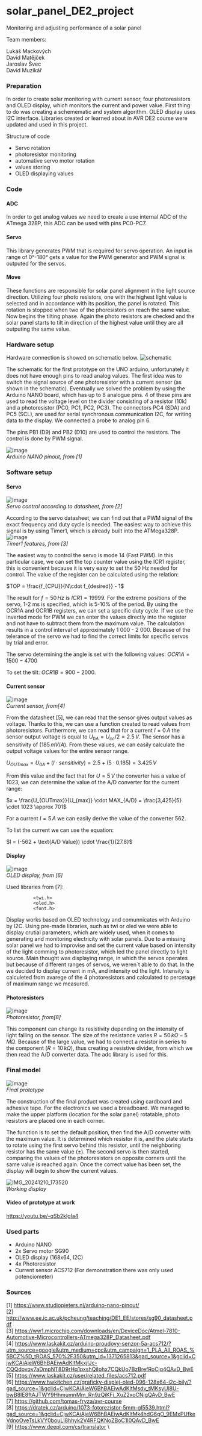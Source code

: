 # solar_panel_DE2_project
Monitoring and adjusting performance of a solar panel


Team members:

Lukáš Mackových\
David Matějček\
Jaroslav Švec\
David Muzikář

### Preparation
In order to create solar monitoring with current sensor, four photoresistors and OLED display, which monitors the current and power value. First thing to do was creating a schemematic and system algorithm.
OLED display uses I2C interface. Libraries created or learned about in AVR DE2 course were updated and used in this project. 

Structure of code

- Servo rotation
- photoresistor monitoring
- automative servo motor rotation
- values storing
- OLED displaying values

### Code
#### ADC
In order to get analog values we need to create a use internal ADC of the ATmega 328P, this ADC can be used with pins PC0-PC7.

#### Servo
This library generates PWM that is required for servo operation. An input in range of 0°-180° gets a value for the PWM generator and PWM signal is outputed for the servos.

#### Move 
These functions are responsible for solar panel alignment in the light source direction. Utilizing four photo resistors, one with the highest light value is selected and in accordance with its position, the panel is rotated. This rotation is stopped when two of the phoresistors on reach the same value. Now begins the tilting phase. Again the photo resistors are checked and the solar panel starts to tilt in direction of the highest value until they are all outputing the same value.

  
### Hardware setup
Hardware connection is showed on schematic below.
![schematic](https://github.com/user-attachments/assets/cd43df7a-ca8a-48cf-9797-bcc118313665)

The schematic for the first prototype on the UNO arduino, unfortunately it does not have enough pins to read analog values. The first idea was to switch the signal source of one photoresistor with a current sensor (as shown in the schematic). Eventually we solved the problem by using the Arduino NANO board, which has up to 8 analogue pins. 4 of these pins are used to read the voltage level on the divider consisting of a resistor (10k) and a photoresistor (PC0, PC1, PC2, PC3). The connectors PC4 (SDA) and PC5 (SCL), are used for serial synchronous communication I2C, for writing data to the display. We connected a probe to analog pin 6.

The pins PB1 (D9) and PB2 (D10) are used to control the resistors. The control is done by PWM signal. 


![image](https://github.com/user-attachments/assets/803730a9-5853-4a67-862d-e48125dab336) \
*Arduino NANO pinout, from [1]* 

### Software setup

#### Servo
![image](https://github.com/user-attachments/assets/7abaa3bd-5444-482b-98fa-11c60e8b1147) \
*Servo control according to datasheet, from [2]* 

According to the servo datasheet, we can find out that a PWM signal of the exact frequency and duty cycle is needed. The easiest way to achieve this signal is by using Timer1, which is already built into the ATMega328P. \
![image](https://github.com/user-attachments/assets/25499d6c-944d-4033-aecf-a007b1f6d0ba) \
*Timer1 features, from [3]* 

The easiest way to control the servo is mode 14 (Fast PWM). In this particular case, we can set the top counter value using the ICR1 register, this is convenient because it is very easy to set the 50 Hz needed for control. The value of the register can be calculated using the relation:

$TOP = \frac{f_{CPU}}{N\cdot f_{desired}} - 1$

The result for $f = 50\,Hz$ is $ICR1 = 19 999$. For the extreme positions of the servo, 1-2 ms is specified, which is 5-10% of the period. By using the OCR1A and OCR1B registers, we can set a specific duty cycle. If we use the inverted mode for PWM we can enter the values directly into the register and not have to subtract them from the maximum value. The calculation results in a control interval of approximately 1 000 - 2 000. Because of the telerance of the servo we had to find the correct limits for specific servos by trial and error. 

The servo determining the angle is set with the following values: $OCR1A = 1 500 - 4 700$

To set the tilt: $OCR1B = 900 - 2 000$.



#### Current sensor
![image](https://github.com/user-attachments/assets/91da927b-1b6a-47b6-bb32-0f8962081bee) \
*Current sensor, from[4]* 

From the datasheet [5], we can read that the sensor gives output values as voltage. Thanks to this, we can use a function created to read values from photoresistors. Furthermore, we can read that for a current $I = 0\,A$ the sensor output voltage is equal to $U_{0A} = U_{cc}/2 = 2.5 \,V$. The sensor has a sensitivity of ($185 \, mV/A$). From these values, we can easily calculate the output voltage values for the entire sensor range. 

$U_{OUTmax} = U_{0A} + (I \cdot sensitivity) = 2.5 + (5 \cdot 0.185) = 3.425 \,V$

From this value and the fact that for $U = 5\,V$ the converter has a value of 1023, we can determine the value of the A/D converter for the current range:

$x = \frac{U_{OUTmax}}{U_{max}} \cdot MAX_{A/D} = \frac{3,425}{5} \cdot 1023 \approx 701$

For a current $I = 5\,A$ we can easily derive the value of the converter 562.

To list the current we can use the equation:

$I = (-562 + \text{A/D Value}) \cdot \frac{1}{27.8}$


#### Display 
![image](https://github.com/user-attachments/assets/7bee33f4-e9fd-4415-8c4b-683bdc1ebba1) \
*OLED display, from [6]* 

Used libraries from [7]: 
              
              <twi.h>
              <oled.h>
              <font.h>
              
Display works based on OLED technology and comunnicates with Arduino by I2C. Using pre-made libraries, such as twi or oled we were able to display crutial parameters, which are widely used, when it comes to generating and monitoring electricity with solar panels. Due to a missing solar panel we had to improvise and set the current value based on intensity of the light comming to photoresistor, which led the panel directly to light source. Main thought was displaying range, in which the servos operates but because of different ranges of servos, we weren`t able to do that. In the we decided to display current in mA, and intensity od the light. Intensity is calculeted from avarege of the 4 photoresistors and calculated to percetage of maximum range we measured.



#### Photoresistors
![image](https://github.com/user-attachments/assets/487535ff-05be-4f0f-b1c6-c38676dc2e31)\
*Photoresistor, from[8]*

This component can change its resistivity depending on the intensity of light falling on the sensor. The size of the resistance varies $R = 50 \, k \Omega - 5 \, M\Omega$. Because of the large value, we had to connect a resistor in series to the component ($R = 10 \, k\Omega$), thus creating a resistive divider, from which we then read the A/D converter data. The adc library is used for this. 


### Final model
![image](https://github.com/user-attachments/assets/d5e304b8-9b7b-4a56-8065-40c3d68b44ec)\
*Final prototype*

The construction of the final product was created using cardboard and adhesive tape. For the electronics we used a breadboard. We managed to make the upper platform (location for the solar panel) rotatable, photo resistors are placed one in each corner.

The function is to set the default position, then find the A/D converter with the maximum value. It is determined which resistor it is, and the plate starts to rotate using the first servo behind this resistor, until the neighboring resistor has the same value ($\pm$). The second servo is then started, comparing the values of the photoresistors on opposite corners until the same value is reached again. Once the correct value has been set, the display will begin to show the current values. 

![IMG_20241210_173520](https://github.com/user-attachments/assets/764eb051-6cd5-45c0-9339-5018a1523d63)\
*Working display*

#### Video of prototype at work

https://youtu.be/-qSb2klgIa4

### Used parts

 - Arduino NANO
 - 2x Servo motor SG90
 - OLED display (168x64, I2C)
 - 4x Photoresistor
 - Current sensor ACS712 (For demonstration there was only used potenciometer)

### Sources
[1] https://www.studiopieters.nl/arduino-nano-pinout/ \
[2] http://www.ee.ic.ac.uk/pcheung/teaching/DE1_EE/stores/sg90_datasheet.pdf \
[3] https://ww1.microchip.com/downloads/en/DeviceDoc/Atmel-7810-Automotive-Microcontrollers-ATmega328P_Datasheet.pdf \
[4] https://www.laskakit.cz/arduino-proudovy-senzor-5a-acs712/?utm_source=google&utm_medium=cpc&utm_campaign=1_PLA_All_ROAS_%5BCZ%5D_tROAS_570%2F350&utm_id=1371265813&gad_source=1&gclid=CjwKCAiAjeW6BhBAEiwAdKltMkxjIJc-CQQdpvqv7aDmpNT8D9rHq1pxshQiIphx7CQkUo7BzBrefRoCjq4QAvD_BwE \
[5] https://www.laskakit.cz/user/related_files/acs712.pdf \
[6] https://www.hwkitchen.cz/graficky-displej-oled-096-128x64-i2c-bily/?gad_source=1&gclid=CjwKCAiAjeW6BhBAEiwAdKltMsdv_tMKsyUl8U-bwB8IE8ftAJTWY9HhmumnMm_Rn9zQiKFi_XuZ2xoCNjgQAvD_BwE \
[7] https://github.com/tomas-fryza/avr-course \
[8] https://dratek.cz/arduino/1073-fotorezistor-5mm-gl5539.html?gad_source=1&gclid=CjwKCAiAjeW6BhBAEiwAdKltMk4hdG6gO_9EMxPUfkeVdnoOveTsLkVY0bouLI8hhyk2V4RFQKNoZBoC1I0QAvD_BwE \
[9] https://www.deepl.com/cs/translator \
